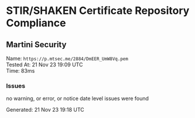 # STIR/SHAKEN Certificate Repository Compliance

## Martini Security

Name: `https://p.mtsec.me/2884/DmEER_UmW8Vq.pem`\
Tested At: 21 Nov 23 19:09 UTC\
Time: 83ms

### Issues

no warning, or error, or notice date level issues were found

Generated: 21 Nov 23 19:18 UTC